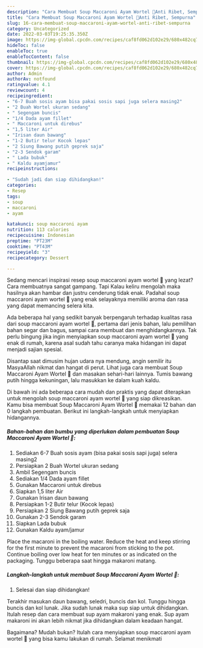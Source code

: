 ```yaml
---
description: "Cara Membuat Soup Maccaroni Ayam Wortel 🥰Anti Ribet, Sempurna"
title: "Cara Membuat Soup Maccaroni Ayam Wortel 🥰Anti Ribet, Sempurna"
slug: 16-cara-membuat-soup-maccaroni-ayam-wortel-anti-ribet-sempurna
category: Uncategorized
date: 2022-03-03T19:25:35.350Z
image: https://img-global.cpcdn.com/recipes/caf8fd062d102e29/680x482cq70/soup-maccaroni-ayam-wortel-foto-resep-utama.jpg
hideToc: false
enableToc: true
enableTocContent: false
thumbnail: https://img-global.cpcdn.com/recipes/caf8fd062d102e29/680x482cq70/soup-maccaroni-ayam-wortel-foto-resep-utama.jpg
cover: https://img-global.cpcdn.com/recipes/caf8fd062d102e29/680x482cq70/soup-maccaroni-ayam-wortel-foto-resep-utama.jpg
author: Admin
authorAv: notfound
ratingvalue: 4.1
reviewcount: 4
recipeingredient:
- "6-7 Buah sosis ayam bisa pakai sosis sapi juga selera masing2"
- "2 Buah Wortel ukuran sedang"
- " Segengam buncis"
- "1/4 Dada ayam fillet"
- " Maccaroni untuk direbus"
- "1,5 liter Air"
- "Irisan daun bawang"
- "1-2 Butir telur Kocok lepas"
- "2 Siung Bawang putih geprek saja"
- "2-3 Sendok garam"
- " Lada bubuk"
- " Kaldu ayamjamur"
recipeinstructions:

- "Sudah jadi dan siap dihidangkan!"
categories:
- Resep
tags:
- soup
- maccaroni
- ayam

katakunci: soup maccaroni ayam 
nutrition: 113 calories
recipecuisine: Indonesian
preptime: "PT23M"
cooktime: "PT43M"
recipeyield: "3"
recipecategory: Dessert

---
```



Sedang mencari inspirasi resep soup maccaroni ayam wortel 🥰 yang lezat? Cara membuatnya sangat gampang. Tapi Kalau keliru mengolah maka hasilnya akan hambar dan justru cenderung tidak enak. Padahal soup maccaroni ayam wortel 🥰 yang enak selayaknya memiliki aroma dan rasa yang dapat memancing selera kita.


Ada beberapa hal yang sedikit banyak berpengaruh terhadap kualitas rasa dari soup maccaroni ayam wortel 🥰, pertama dari jenis bahan, lalu pemilihan bahan segar dan bagus, sampai cara membuat dan menghidangkannya. Tak perlu bingung jika ingin menyiapkan soup maccaroni ayam wortel 🥰 yang enak di rumah, karena asal sudah tahu caranya maka hidangan ini dapat menjadi sajian spesial.

Disantap saat dimusim hujan udara nya mendung, angin semilir itu MasyaAllah nikmat dan hangat di perut. Lihat juga cara membuat Soup Maccaroni Ayam Wortel 🥰 dan masakan sehari-hari lainnya. Tumis bawang putih hingga kekuningan, lalu masukkan ke dalam kuah kaldu.


Di bawah ini ada beberapa cara mudah dan praktis yang dapat diterapkan untuk mengolah soup maccaroni ayam wortel 🥰 yang siap dikreasikan. Kamu bisa membuat Soup Maccaroni Ayam Wortel 🥰 memakai 12 bahan dan 0 langkah pembuatan. Berikut ini langkah-langkah untuk menyiapkan hidangannya.

<!--inarticleads1-->

##### Bahan-bahan dan bumbu yang diperlukan dalam pembuatan Soup Maccaroni Ayam Wortel 🥰:

1. Sediakan 6-7 Buah sosis ayam (bisa pakai sosis sapi juga) selera masing2
1. Persiapkan 2 Buah Wortel ukuran sedang
1. Ambil  Segengam buncis
1. Sediakan 1/4 Dada ayam fillet
1. Gunakan  Maccaroni untuk direbus
1. Siapkan 1,5 liter Air
1. Gunakan Irisan daun bawang
1. Persiapkan 1-2 Butir telur (Kocok lepas)
1. Persiapkan 2 Siung Bawang putih geprek saja
1. Gunakan 2-3 Sendok garam
1. Siapkan  Lada bubuk
1. Gunakan  Kaldu ayam/jamur


Place the macaroni in the boiling water. Reduce the heat and keep stirring for the first minute to prevent the macaroni from sticking to the pot. Continue boiling over low heat for ten minutes or as indicated on the packaging. Tunggu beberapa saat hingga makaroni matang. 

<!--inarticleads2-->

##### Langkah-langkah untuk membuat Soup Maccaroni Ayam Wortel 🥰:


1. Selesai dan siap dihidangkan!

Terakhir masukan daun bawang, seledri, buncis dan kol. Tunggu hingga buncis dan kol lunak. Jika sudah lunak maka sup siap untuk dihidangkan. Itulah resep dan cara membuat sup ayam makaroni yang enak. Sup ayam makaroni ini akan lebih nikmat jika dihidangkan dalam keadaan hangat. 

Bagaimana? Mudah bukan? Itulah cara menyiapkan soup maccaroni ayam wortel 🥰 yang bisa kamu lakukan di rumah. Selamat menikmati
